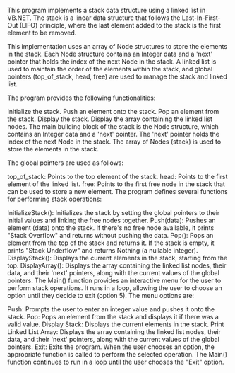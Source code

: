 This program implements a stack data structure using a linked list in VB.NET. The stack is a linear data structure that follows the Last-In-First-Out (LIFO) principle, where the last element added to the stack is the first element to be removed.

This implementation uses an array of Node structures to store the elements in the stack. Each Node structure contains an Integer data and a 'next' pointer that holds the index of the next Node in the stack. A linked list is used to maintain the order of the elements within the stack, and global pointers (top_of_stack, head, free) are used to manage the stack and linked list.

The program provides the following functionalities:

Initialize the stack.
Push an element onto the stack.
Pop an element from the stack.
Display the stack.
Display the array containing the linked list nodes.
The main building block of the stack is the Node structure, which contains an Integer data and a 'next' pointer. The 'next' pointer holds the index of the next Node in the stack. The array of Nodes (stack) is used to store the elements in the stack.

The global pointers are used as follows:

top_of_stack: Points to the top element of the stack.
head: Points to the first element of the linked list.
free: Points to the first free node in the stack that can be used to store a new element.
The program defines several functions for performing stack operations:

InitializeStack(): Initializes the stack by setting the global pointers to their initial values and linking the free nodes together.
Push(data): Pushes an element (data) onto the stack. If there's no free node available, it prints "Stack Overflow" and returns without pushing the data.
Pop(): Pops an element from the top of the stack and returns it. If the stack is empty, it prints "Stack Underflow" and returns Nothing (a nullable integer).
DisplayStack(): Displays the current elements in the stack, starting from the top.
DisplayArray(): Displays the array containing the linked list nodes, their data, and their 'next' pointers, along with the current values of the global pointers.
The Main() function provides an interactive menu for the user to perform stack operations. It runs in a loop, allowing the user to choose an option until they decide to exit (option 5). The menu options are:

Push: Prompts the user to enter an integer value and pushes it onto the stack.
Pop: Pops an element from the stack and displays it if there was a valid value.
Display Stack: Displays the current elements in the stack.
Print Linked List Array: Displays the array containing the linked list nodes, their data, and their 'next' pointers, along with the current values of the global pointers.
Exit: Exits the program.
When the user chooses an option, the appropriate function is called to perform the selected operation. The Main() function continues to run in a loop until the user chooses the "Exit" option.